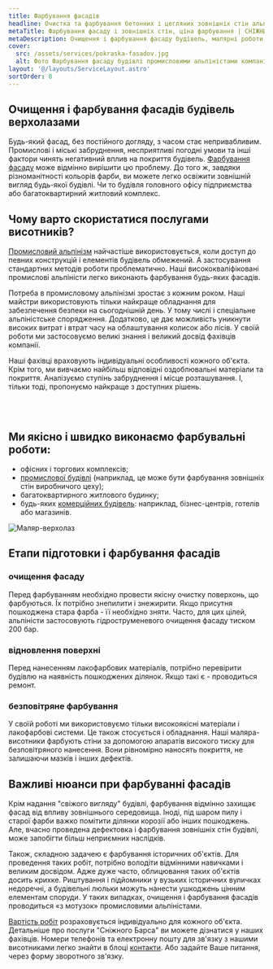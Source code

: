 ```yaml
---
title: Фарбування фасадів
headline: Очистка та фарбування бетонних і цегляних зовнішніх стін альпіністами. Декоративне фарбування фасадів з сендвіч-панелей і металопрофілю офісних та інших комерційних будівель. 
metaTitle: Фарбування фасаду і зовнішніх стін, ціна фарбування | СНІЖНИЙ БАРС
metaDescription: Очищення і фарбування фасаду будівель, малярні роботи будь-якої складності на будь-якій висоті ☎ + 38 (096) 555-30-92 від альпіністів компанії Сніжний Барс 
cover:
  src: /assets/services/pokraska-fasadov.jpg
  alt: Фото Фарбування фасаду будівлі промисловими альпіністами компанії "Сніжний Барс"
layout: '@/layouts/ServiceLayout.astro'
sortOrder: 8
---
```



## Очищення і фарбування фасадів будівель верхолазами


Будь-який фасад, без постійного догляду, з часом стає непривабливим. Промислові і міські забруднення, несприятливі погодні умови та інші фактори чинять негативний вплив на покриття будівель. [Фарбування фасаду](/pokraska-fasadov-i-zhelezobetonnyx-konstrukcij/) може відмінно вирішити цю проблему. До того ж, завдяки різноманітності кольорів фарби, ви можете легко освіжити зовнішній вигляд будь-якої будівлі. Чи то будівля головного офісу підприємства або багатоквартирний житловий комплекс.


## Чому варто скористатися послугами висотників?


[Промисловий альпінізм](/) найчастіше використовується, коли доступ до певних конструкцій і елементів будівель обмежений. А застосування стандартних методів роботи проблематично. Наші висококваліфіковані промислові альпіністи легко виконають фарбування будь-яких фасадів.

Потреба в промисловому альпінізмі зростає з кожним роком. Наші майстри використовують тільки найкраще обладнання для забезпечення безпеки на сьогоднішній день. У тому числі і спеціальне альпіністське спорядження. Додатково, це дає можливість уникнути високих витрат і втрат часу на облаштування колисок або лісів. У своїй роботи ми застосовуємо великі знання і великий досвід фахівців компанії.  

Наші фахівці враховують індивідуальні особливості кожного об'єкта. Крім того, ми вивчаємо найбільш відповідні оздоблювальні матеріали та покриття. Аналізуємо ступінь забруднення і місце розташування. І, тільки тоді, пропонуємо найкраще з доступних рішень.

<div class="grid_3-col">
  <img src="assets/fasad_DSC02083.jpg" alt="" />
  <img src="assets/fasad_IMG_2785.jpg" alt="" />
  <img src="assets/20130817_115745.jpg" alt="" />
</div>

<br>


## Ми якісно і швидко виконаємо фарбувальні роботи:


- офісних і торгових комплексів;
- [промислової будівлі](/elevatory-promyshlennye-cexa/) (наприклад, це може бути фарбування зовнішніх стін виробничого цеху);
- багатоквартирного житлового будинку;
- будь-яких [комерційних будівель](/obshhestvennye-obekty-trc-vokzaly/): наприклад, бізнес-центрів, готелів або магазинів.

![Маляр-верхолаз](./images/farbuvannia-fasadiv.jpg)



## Етапи підготовки і фарбування фасадів 


### очищення фасаду

 Перед фарбуванням необхідно провести якісну очистку поверхонь, що фарбуються. Їх потрібно знепилити і знежирити. Якщо присутня пошкоджена стара фарба - її необхідно зняти. Часто, для цих цілей, альпіністи застосовують гідроструменевого очищення фасаду тиском 200 бар.

### відновлення поверхні

 Перед нанесенням лакофарбових матеріалів, потрібно перевірити будівлю на наявність пошкоджених ділянок. Якщо такі є - проводиться ремонт.

### безповітряне фарбування

 У своїй роботі ми використовуємо тільки високоякісні матеріали і лакофарбові системи. Це також стосується і обладнання. Наші маляра-висотники фарбують стіни за допомогою апаратів високого тиску для безповітряного нанесення. Вони рівномірно наносять покриття, не залишаючи мазків і інших дефектів.
 

## Важливі нюанси при фарбуванні фасадів


Крім надання "свіжого вигляду" будівлі, фарбування відмінно захищає фасад від впливу зовнішнього середовища. Іноді, під шаром пилу і старої фарби важко помітити ділянки корозії або інших пошкоджень. Але, вчасно проведена дефектовка і фарбування зовнішніх стін будівлі, може запобігти більш неприємних наслідків.

Також, складною задачею є фарбування історичних об'єктів. Для проведення таких робіт, потрібно володіти відмінними навичками і великим досвідом. Адже дуже часто, облицювання таких об'єктів досить крихке. Риштування і підйомники у вузьких історичних вуличках недоречні, а будівельні люльки можуть нанести ушкоджень цінним елементам споруди. У таких випадках, очищення і фарбування фасадів проводиться «з мотузок» промисловими альпіністами.

[Вартість робіт](/prajs/) розраховується індивідуально для кожного об'єкта. Детальніше про послуги "Сніжного Барса" ви можете дізнатися у наших фахівців. Номери телефонів та електронну пошту для зв'язку з нашими висотниками легко знайти в блоці [контакти](/contacts/). Або задайте Ваше питання, через форму зворотного зв'язку.
